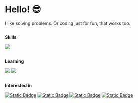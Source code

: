 # Hello! 😎

I like solving problems. Or coding just for fun, that works too.

## 
**Skills**

<img src="https://skillicons.dev/icons?i=py,git" />

## 
**Learning**

<img src="https://skillicons.dev/icons?i=ts,js,cs,postgres,mongodb,docker,githubactions" />
<img src="https://skillicons.dev/icons?i=fastapi,react,nextjs,nodejs,dotnet" />

##
**Interested in**

<a href="#">![Static Badge](https://img.shields.io/badge/Software_development-242938)</a> <a href="#">![Static Badge](https://img.shields.io/badge/Backend_technologies-242938)</a> <a href="#">![Static Badge](https://img.shields.io/badge/Automation-242938)</a> <a href="#">![Static Badge](https://img.shields.io/badge/Testing/QA-242938)</a>
